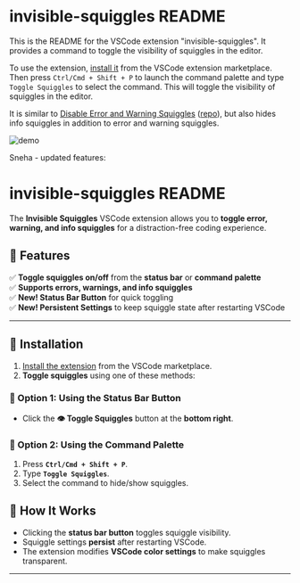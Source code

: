 # invisible-squiggles README

This is the README for the VSCode extension "invisible-squiggles". It provides a command to toggle the visibility of squiggles in the editor.

To use the extension, [install it](https://marketplace.visualstudio.com/items?itemName=michen00.invisible-squiggles) from the VSCode extension marketplace. Then press `Ctrl/Cmd + Shift + P` to launch the command palette and type `Toggle Squiggles` to select the command. This will toggle the visibility of squiggles in the editor.

It is similar to [Disable Error and Warning Squiggles](https://marketplace.visualstudio.com/items?itemName=modan.disable-error-squiggles) ([repo](https://github.com/danMoksh/disable-error-and-warning-squiggles)), but also hides info squiggles in addition to error and warning squiggles.

![demo](https://github.com/user-attachments/assets/50bce932-ee6a-4422-88d1-a500b81eac57)



Sneha - updated features:
# invisible-squiggles README

The **Invisible Squiggles** VSCode extension allows you to **toggle error, warning, and info squiggles** for a distraction-free coding experience.

## 🔹 Features
✅ **Toggle squiggles on/off** from the **status bar** or **command palette**  
✅ **Supports errors, warnings, and info squiggles**  
✅ **New! Status Bar Button** for quick toggling  
✅ **New! Persistent Settings** to keep squiggle state after restarting VSCode  

---

## 🔹 Installation
1. [Install the extension](https://marketplace.visualstudio.com/items?itemName=michen00.invisible-squiggles) from the VSCode marketplace.
2. **Toggle squiggles** using one of these methods:

### **🔹 Option 1: Using the Status Bar Button**
- Click the **👁️ Toggle Squiggles** button at the **bottom right**.

### **🔹 Option 2: Using the Command Palette**
1. Press **`Ctrl/Cmd + Shift + P`**.
2. Type **`Toggle Squiggles`**.
3. Select the command to hide/show squiggles.



## 🔹 How It Works
- Clicking the **status bar button** toggles squiggle visibility.
- Squiggle settings **persist** after restarting VSCode.
- The extension modifies **VSCode color settings** to make squiggles transparent.

---

  